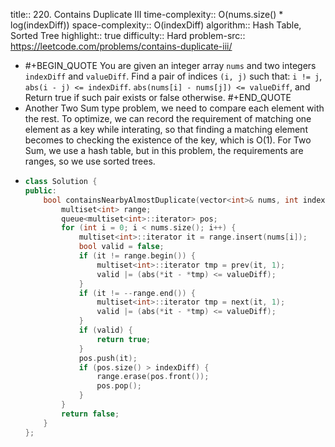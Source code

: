title:: 220. Contains Duplicate III
time-complexity:: O(nums.size() * log(indexDiff))
space-complexity:: O(indexDiff)
algorithm:: Hash Table, Sorted Tree 
highlight:: true
difficulty:: Hard
problem-src:: https://leetcode.com/problems/contains-duplicate-iii/

- #+BEGIN_QUOTE
  You are given an integer array `nums` and two integers `indexDiff` and `valueDiff`.
  Find a pair of indices `(i, j)` such that:
  `i != j`,
  `abs(i - j) <= indexDiff`.
  `abs(nums[i] - nums[j]) <= valueDiff`, and
  Return true if such pair exists or false otherwise.
  #+END_QUOTE
- Another Two Sum type problem, we need to compare each element with the rest. To optimize, we can record the requirement of matching one element as a key while interating, so that finding a matching element becomes to checking the existence of the key, which is O(1). For Two Sum, we use a hash table, but in this problem, the requirements are ranges, so we use sorted trees.
- ```cpp
  class Solution {
  public:
      bool containsNearbyAlmostDuplicate(vector<int>& nums, int indexDiff, int valueDiff) {
          multiset<int> range;
          queue<multiset<int>::iterator> pos;
          for (int i = 0; i < nums.size(); i++) {
              multiset<int>::iterator it = range.insert(nums[i]);
              bool valid = false;
              if (it != range.begin()) {
                  multiset<int>::iterator tmp = prev(it, 1);
                  valid |= (abs(*it - *tmp) <= valueDiff);
              }
              if (it != --range.end()) {
                  multiset<int>::iterator tmp = next(it, 1);
                  valid |= (abs(*it - *tmp) <= valueDiff);
              }
              if (valid) {
                  return true;
              }
              pos.push(it);
              if (pos.size() > indexDiff) {
                  range.erase(pos.front());
                  pos.pop();
              }
          }
          return false;
      }
  };
  ```